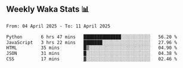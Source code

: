 ## Weekly Waka Stats 📊
<!--START_SECTION:waka-->

```txt
From: 04 April 2025 - To: 11 April 2025

Python       6 hrs 47 mins   ██████████████░░░░░░░░░░░   56.20 %
JavaScript   3 hrs 22 mins   ███████░░░░░░░░░░░░░░░░░░   27.96 %
HTML         35 mins         █▒░░░░░░░░░░░░░░░░░░░░░░░   04.90 %
JSON         31 mins         █░░░░░░░░░░░░░░░░░░░░░░░░   04.38 %
CSS          17 mins         ▓░░░░░░░░░░░░░░░░░░░░░░░░   02.46 %
```

<!--END_SECTION:waka-->

<!--

Here are some ideas to get you started:

- 🔭 I’m currently working on (way to add branches committed on)
- 🌱 I’m currently learning Web Frameworks and Machine Learning! (Lisp, JS (react & angular), Python, and __)
- 💬 Ask me about ...
- 📫 How to reach me: 
- 😄 Pronouns: He/Him/His
- ⚡ Fun fact: ...

that-recsys-lab
-->
